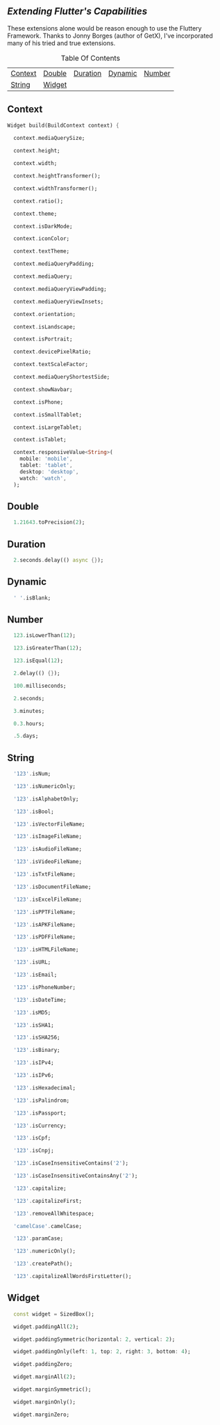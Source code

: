 ## _Extending Flutter's Capabilities_

These extensions alone would be reason enough to use the Fluttery Framework.
Thanks to Jonny Borges (author of GetX), I've incorporated many of his tried
and true extensions.

<!--
<ul style="list-style-type: none">
   <li><a href="#context">Context</a></li>
   <li><a href="#double">Double</a></li>
   <li><a href="#duration">Duration</a></li>
   <li><a href="#dynamic">Dynamic</a></li>
   <li><a href="#number">Number</a></li>
   <li><a href="#string">String</a></li>
   <li><a href="#widget">Widget</a></li>
-->

<table cellspacing="0" cellpadding="0" border="0" align="center">
  	<caption>Table Of Contents</caption>
    <tbody>
    <tr>
       <td><a href="#context">Context</a></td>
       <td><a href="#double">Double</a></td>
       <td><a href="#duration">Duration</a></td>
       <td><a href="#dynamic">Dynamic</a></td>
       <td><a href="#number">Number</a></td>
     </tr>
    <tr>
       <td><a href="#string">String</a></td>
       <td><a href="#widget">Widget</a></td>
       <td>&nbsp;</td>
       <td>&nbsp;</td>
       <td>&nbsp;</td>
     </tr>
    </tbody>
</table>

<h2 id="context">Context</h2>

```Dart
Widget build(BuildContext context) {
  
  context.mediaQuerySize;

  context.height;

  context.width;

  context.heightTransformer();

  context.widthTransformer();

  context.ratio();

  context.theme;

  context.isDarkMode;

  context.iconColor;

  context.textTheme;

  context.mediaQueryPadding;

  context.mediaQuery;

  context.mediaQueryViewPadding;

  context.mediaQueryViewInsets;

  context.orientation;

  context.isLandscape;

  context.isPortrait;

  context.devicePixelRatio;

  context.textScaleFactor;

  context.mediaQueryShortestSide;

  context.showNavbar;

  context.isPhone;

  context.isSmallTablet;

  context.isLargeTablet;

  context.isTablet;

  context.responsiveValue<String>(
    mobile: 'mobile',
    tablet: 'tablet',
    desktop: 'desktop',
    watch: 'watch',
  );
```

<h2 id="double">Double</h2>

```Dart
  1.21643.toPrecision(2);
```

<h2 id="duration">Duration</h2>

```Dart
  2.seconds.delay(() async {});
```

<h2 id="dynamic">Dynamic</h2>

```Dart
  ' '.isBlank;
```

<h2 id="number">Number</h2>

```Dart
  123.isLowerThan(12);

  123.isGreaterThan(12);

  123.isEqual(12);

  2.delay(() {});

  100.milliseconds;

  2.seconds;

  3.minutes;

  0.3.hours;

  .5.days;
```

<h2 id="string">String</h2>

```Dart
  '123'.isNum;

  '123'.isNumericOnly;

  '123'.isAlphabetOnly;

  '123'.isBool;

  '123'.isVectorFileName;

  '123'.isImageFileName;

  '123'.isAudioFileName;

  '123'.isVideoFileName;

  '123'.isTxtFileName;

  '123'.isDocumentFileName;

  '123'.isExcelFileName;

  '123'.isPPTFileName;

  '123'.isAPKFileName;

  '123'.isPDFFileName;

  '123'.isHTMLFileName;

  '123'.isURL;

  '123'.isEmail;

  '123'.isPhoneNumber;

  '123'.isDateTime;

  '123'.isMD5;

  '123'.isSHA1;

  '123'.isSHA256;

  '123'.isBinary;

  '123'.isIPv4;

  '123'.isIPv6;

  '123'.isHexadecimal;

  '123'.isPalindrom;

  '123'.isPassport;

  '123'.isCurrency;

  '123'.isCpf;

  '123'.isCnpj;

  '123'.isCaseInsensitiveContains('2');

  '123'.isCaseInsensitiveContainsAny('2');

  '123'.capitalize;

  '123'.capitalizeFirst;

  '123'.removeAllWhitespace;

  'camelCase'.camelCase;

  '123'.paramCase;

  '123'.numericOnly();

  '123'.createPath();

  '123'.capitalizeAllWordsFirstLetter();
```

<h2 id="widget">Widget</h2>

```Dart
  const widget = SizedBox();

  widget.paddingAll(2);

  widget.paddingSymmetric(horizontal: 2, vertical: 2);

  widget.paddingOnly(left: 1, top: 2, right: 3, bottom: 4);

  widget.paddingZero;

  widget.marginAll(2);

  widget.marginSymmetric();

  widget.marginOnly();

  widget.marginZero;
```
